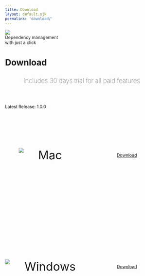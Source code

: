 ```yaml
---
title: Download
layout: default.njk
permalink: 'download/'
---
```


<style>

#download #price {
  display: inline-block;
  margin: 0;
}
#download > #content {
  display: grid;
  align-items: start;
  justify-items: center;
}
#download h2 {
  display: inline-block;
  margin: 0.75rem 0 4rem 0 ;
  font-size: 1.5em;
  font-weight: 100;
}
#latest-version {
  display: inline-block;
  width: 100%;
  text-align: left;
  margin: 0 ;
  font-size: 1em;
}
#download-grid {
  display: grid;
  grid-template-columns: 1fr 1px 1fr;
  grid-template-rows: 300px 1px 300px;
  justify-items: center;
  align-items: center;
  grid-gap: 2rem;
  width: 100%;
}
.separator {
  grid-column: 1 / span 3;
  justify-self: normal;
}
.separator.vertical {
  width: 1px;
  height: auto;
  grid-column: auto;
  align-self: normal;
}
#download .type-grid {
  display: flex;
}
#download .type {
  font-size: 2.75em;
  align-self: center;
  margin-left: 3rem;
}
#download .primary {
  margin: auto;
}

@media screen and (max-width: 900px) {
  #download-grid {
    grid-template-columns: 1fr;
    grid-template-rows: repeat(5, auto);
  }
  .separator.vertical {
    display: none
  }
  .separator {
    grid-column: 1;
    justify-self: normal;
  }
  #download .type-grid {
    margin-bottom: 2rem;
  }
}


</style>

<div class="logo-container">
  <img src="/img/logo.png" />
  <div id="slogan">Dependency management 
    <br /> with just a click
  </div>
</div>
<div class="container" id="download">
  <div id="header">
    <h1>Download</h1>
    <div class="separator"></div>
  </div>
  <div id="content">
    <h2 id="sub-header">Includes 30 days trial for all paid features</h2>
    <p id="latest-version">Latest Release: 1.0.0</p>
    <div id="download-grid">
      <div class="type-grid">
        <img class="icon" src="/img/apple.png" />
        <div class="type">Mac</div>
      </div>
      <div class="separator vertical"></div>
      <a class="button primary" href="/download/mac">Download</a>
      <div class="separator"></div>
      <div class="type-grid">
        <img class="icon" src="/img/windows.png" />
        <div class="type">Windows</div>
      </div>
      <div class="separator vertical"></div>
      <a class="button primary" href="/download/win">Download</a>
    </div>
    
  </div>
  <div id="container-footer">
    <div class="separator"></div>
  </div>
</div>